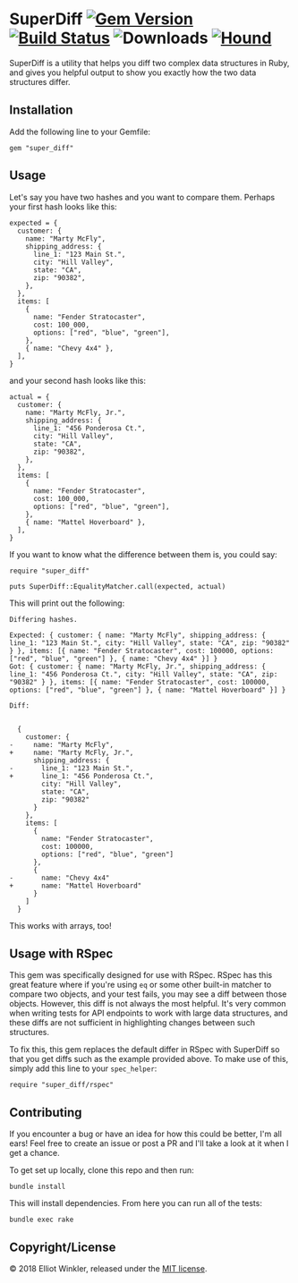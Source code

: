 # SuperDiff [![Gem Version][version-badge]][rubygems] [![Build Status][travis-badge]][travis] ![Downloads][downloads-badge] [![Hound][hound-badge]][hound]

[version-badge]: http://img.shields.io/gem/v/super_diff.svg
[rubygems]: http://rubygems.org/gems/super_diff
[travis-badge]: http://img.shields.io/travis/mcmire/super_diff/master.svg
[travis]: http://travis-ci.org/mcmire/super_diff
[downloads-badge]: http://img.shields.io/gem/dtv/super_diff.svg
[hound-badge]: https://img.shields.io/badge/Reviewed_by-Hound-8E64B0.svg
[hound]: https://houndci.com

SuperDiff is a utility that helps you diff two complex data structures in Ruby,
and gives you helpful output to show you exactly how the two data structures
differ.

## Installation

Add the following line to your Gemfile:

    gem "super_diff"

## Usage

Let's say you have two hashes and you want to compare them. Perhaps your first
hash looks like this:

    expected = {
      customer: {
        name: "Marty McFly",
        shipping_address: {
          line_1: "123 Main St.",
          city: "Hill Valley",
          state: "CA",
          zip: "90382",
        },
      },
      items: [
        {
          name: "Fender Stratocaster",
          cost: 100_000,
          options: ["red", "blue", "green"],
        },
        { name: "Chevy 4x4" },
      ],
    }

and your second hash looks like this:

    actual = {
      customer: {
        name: "Marty McFly, Jr.",
        shipping_address: {
          line_1: "456 Ponderosa Ct.",
          city: "Hill Valley",
          state: "CA",
          zip: "90382",
        },
      },
      items: [
        {
          name: "Fender Stratocaster",
          cost: 100_000,
          options: ["red", "blue", "green"],
        },
        { name: "Mattel Hoverboard" },
      ],
    }

If you want to know what the difference between them is, you could say:

    require "super_diff"

    puts SuperDiff::EqualityMatcher.call(expected, actual)

This will print out the following:

    Differing hashes.

    Expected: { customer: { name: "Marty McFly", shipping_address: { line_1: "123 Main St.", city: "Hill Valley", state: "CA", zip: "90382" } }, items: [{ name: "Fender Stratocaster", cost: 100000, options: ["red", "blue", "green"] }, { name: "Chevy 4x4" }] }
    Got: { customer: { name: "Marty McFly, Jr.", shipping_address: { line_1: "456 Ponderosa Ct.", city: "Hill Valley", state: "CA", zip: "90382" } }, items: [{ name: "Fender Stratocaster", cost: 100000, options: ["red", "blue", "green"] }, { name: "Mattel Hoverboard" }] }

    Diff:


      {
        customer: {
    -     name: "Marty McFly",
    +     name: "Marty McFly, Jr.",
          shipping_address: {
    -       line_1: "123 Main St.",
    +       line_1: "456 Ponderosa Ct.",
            city: "Hill Valley",
            state: "CA",
            zip: "90382"
          }
        },
        items: [
          {
            name: "Fender Stratocaster",
            cost: 100000,
            options: ["red", "blue", "green"]
          },
          {
    -       name: "Chevy 4x4"
    +       name: "Mattel Hoverboard"
          }
        ]
      }

This works with arrays, too!

## Usage with RSpec

This gem was specifically designed for use with RSpec. RSpec has this great
feature where if you're using `eq` or some other built-in matcher to compare two
objects, and your test fails, you may see a diff between those objects. However,
this diff is not always the most helpful. It's very common when writing tests
for API endpoints to work with large data structures, and these diffs are not
sufficient in highlighting changes between such structures.

To fix this, this gem replaces the default differ in RSpec with SuperDiff so
that you get diffs such as the example provided above. To make use of this,
simply add this line to your `spec_helper`:

    require "super_diff/rspec"

## Contributing

If you encounter a bug or have an idea for how this could be better, I'm all
ears! Feel free to create an issue or post a PR and I'll take a look at it when
I get a chance.

To get set up locally, clone this repo and then run:

    bundle install

This will install dependencies. From here you can run all of the tests:

    bundle exec rake

## Copyright/License

© 2018 Elliot Winkler, released under the [MIT license](LICENSE).
